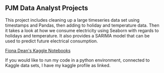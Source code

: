 <html>

<h2>PJM Data Analyst Projects</h2>

This project includes cleaning up a large timeseries data set using timestamps and Pandas, then adding to holiday and temperature data. Then it takes a look at how we consume electricity using Seaborn with regards to holidays and temperature. It also provides a SARIMA model that can be used to predict future electrical consumption.
  
<a href="https://www.kaggle.com/fionaeliza/code?scroll=true">Fiona Dean's Kaggle Notebooks</a>

If you would like to run my code in a python environment, connected to Kaggle data sets, I have my kaggle profile as linked.
</html>

